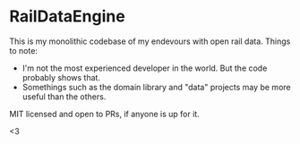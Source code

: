 # RailDataEngine

This is my monolithic codebase of my endevours with open rail data. Things to note:

- I'm not the most experienced developer in the world. But the code probably shows that.
- Somethings such as the domain library and "data" projects may be more useful than the others. 

MIT licensed and open to PRs, if anyone is up for it.

<3
